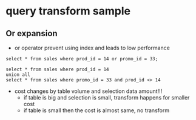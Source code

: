 # query transform sample

## Or expansion

- or operator prevent using index and leads to low performance

```
select * from sales where prod_id = 14 or promo_id = 33;
```

```
select * from sales where prod_id = 14
union all
select * from sales where promo_id = 33 and prod_id <> 14
```

- cost changes by table volume and selection data amount!!!
  - if table is big and selection is small, transform happens for smaller cost
  - if table is small then the cost is almost same, no transform
